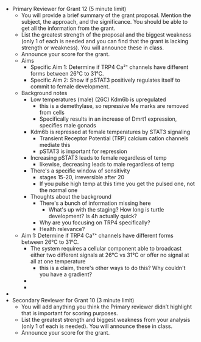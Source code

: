 - Primary Reviewer for Grant 12 (5 minute limit)
	- You will provide a brief summary of the grant proposal. Mention the subject, the approach, and the significance. You should be able to get all the information from the grant.
	- List the greatest strength of the proposal and the biggest weakness (only 1 of each is needed and you can find that the grant is lacking strength or weakness). You will announce these in class.
	- Announce your score for the grant.
	- Aims
		- Specific Aim 1: Determine if TRP4 Ca²⁺ channels have different forms between 26°C to 31°C.
		- Specific Aim 2: Show if pSTAT3 positively regulates itself to commit to female development.
	- Background notes
		- Low temperatures (male) (26C) Kdm6b is upregulated
			- this is a demethylase, so repressive Me marks are removed from cells
			- Specifically results in an increase of Dmrt1 expression, specifies male gonads
		- Kdm6b is repressed at female temperatures by STAT3 signaling
			- Transient Receptor Potential (TRP) calcium cation channels mediate this
			- pSTAT3 is important for repression
		- Increasing pSTAT3 leads to female regardless of temp
			- likewise, decreasing leads to male regardless of temp
		- There's a specific window of sensitivity
			- stages 15-20, irreversible after 20
			- If you pulse high temp at this time you get the pulsed one, not the normal one
		- Thoughts about the background
			- There's a bunch of information missing here
				- What's up with the staging? How long is turtle development? Is 4h actually quick?
			- Why are you focusing on TRP4 specifically?
			- Health relevance?
	- Aim 1: Determine if TRP4 Ca²⁺ channels have different forms between 26°C to 31°C.
		- The system requires a cellular component able to broadcast either two different signals at 26°C vs 31°C or offer no signal at all at one temperature
			- this is a claim, there's other ways to do this? Why couldn't you have a gradient?
		-
		-
-
- Secondary Reviewer for Grant 10  (3 minute limit)
	- You will add anything you think the Primary reviewer didn’t highlight that is important for scoring purposes.
	- List the greatest strength and biggest weakness from your analysis (only 1 of each is needed). You will announce these in class.
	- Announce your score for the grant.